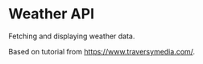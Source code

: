 # Weather API

Fetching and displaying weather data.

Based on tutorial from https://www.traversymedia.com/.
